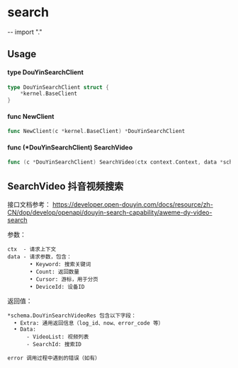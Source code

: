 # search
--
    import "."


## Usage

#### type DouYinSearchClient

```go
type DouYinSearchClient struct {
	*kernel.BaseClient
}
```


#### func  NewClient

```go
func NewClient(c *kernel.BaseClient) *DouYinSearchClient
```

#### func (*DouYinSearchClient) SearchVideo

```go
func (c *DouYinSearchClient) SearchVideo(ctx context.Context, data *schema.DouYinSearchVideoReq) (*schema.DouYinSearchVideoRes, error)
```
## SearchVideo 抖音视频搜索

接口文档参考：
https://developer.open-douyin.com/docs/resource/zh-CN/dop/develop/openapi/douyin-search-capability/aweme-dy-video-search

参数：

    ctx  - 请求上下文
    data - 请求参数，包含：
           • Keyword: 搜索关键词
           • Count: 返回数量
           • Cursor: 游标，用于分页
           • DeviceId: 设备ID

返回值：

    *schema.DouYinSearchVideoRes 包含以下字段：
      • Extra: 通用返回信息（log_id、now、error_code 等）
      • Data:
          - VideoList: 视频列表
          - SearchId: 搜索ID

    error 调用过程中遇到的错误（如有）
